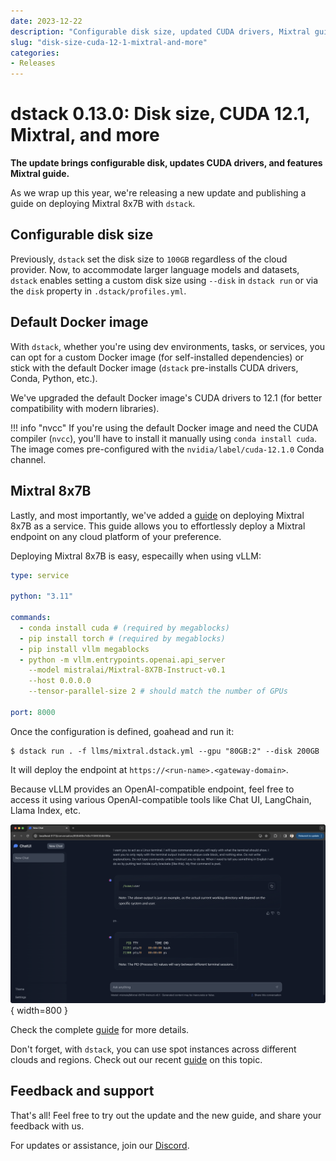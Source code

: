 ```yaml
---
date: 2023-12-22
description: "Configurable disk size, updated CUDA drivers, Mixtral guide, and more."
slug: "disk-size-cuda-12-1-mixtral-and-more"
categories:
- Releases
---
```


# dstack 0.13.0: Disk size, CUDA 12.1, Mixtral, and more

__The update brings configurable disk, updates CUDA drivers, and features Mixtral guide.__

As we wrap up this year, we're releasing a new update and publishing a guide
on deploying Mixtral 8x7B with `dstack`.

<!-- more -->

## Configurable disk size

Previously, `dstack` set the disk size to `100GB` regardless of the cloud provider. Now, to accommodate larger language
models and datasets, `dstack` enables setting a custom disk size using `--disk` in `dstack run` or via the `disk`
property in `.dstack/profiles.yml`.

## Default Docker image

With `dstack`, whether you're using dev environments, tasks, or services, you can opt for a custom Docker image (for
self-installed dependencies) or stick with the default Docker image (`dstack` pre-installs CUDA drivers, Conda, Python,
etc.).

We've upgraded the default Docker image's CUDA drivers to 12.1 (for better compatibility with modern libraries).

!!! info "nvcc"
    If you're using the default Docker image and need the CUDA compiler (`nvcc`), you'll have to install it manually using
    `conda install cuda`. The image comes pre-configured with the 
    `nvidia/label/cuda-12.1.0` Conda channel.

## Mixtral 8x7B

Lastly, and most importantly, we've added a [guide](../../examples/mixtral.md) on deploying Mixtral 8x7B as a service. This guide allows you to
effortlessly deploy a Mixtral endpoint on any cloud platform of your preference.

Deploying Mixtral 8x7B is easy, especailly when using vLLM:

<div editor-title="llms/mixtral/vllm.dstack.yml"> 

```yaml
type: service

python: "3.11"

commands:
  - conda install cuda # (required by megablocks)
  - pip install torch # (required by megablocks)
  - pip install vllm megablocks
  - python -m vllm.entrypoints.openai.api_server
    --model mistralai/Mixtral-8X7B-Instruct-v0.1
    --host 0.0.0.0
    --tensor-parallel-size 2 # should match the number of GPUs

port: 8000
```

</div>

Once the configuration is defined, goahead and run it:

<div class="termy">

```shell
$ dstack run . -f llms/mixtral.dstack.yml --gpu "80GB:2" --disk 200GB
```

</div>

It will deploy the endpoint at `https://<run-name>.<gateway-domain>`.

Because vLLM provides an OpenAI-compatible endpoint, feel free to access it using various OpenAI-compatible tools like
Chat UI, LangChain, Llama Index, etc.

![](../../assets/images/dstack-mixtral-chat-ui.png){ width=800 }

Check the complete [guide](../../examples/mixtral.md) for more details.

Don't forget, with `dstack`, you can use spot instances across
different clouds and regions. Check out our recent [guide](../../examples/spot.md) on this topic.

## Feedback and support

That's all! Feel free to try out the update and the new guide, and share your feedback with us.

For updates or assistance, join our [Discord](https://discord.gg/u8SmfwPpMd).
